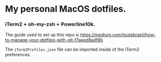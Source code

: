 # My personal MacOS dotfiles. 

### iTerm2 + oh-my-zsh + Powerline10k.

The guide used to set up this repo is https://medium.com/toutsbrasil/how-to-manage-your-dotfiles-with-git-f7aeed8adf8b

The `iTerm2Profiles.json` file can be imported inside of the iTerm2 preferences.
